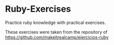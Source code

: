 # Ruby-Exercises
Practice ruby knowledge with practical exercises.

These exercises were taken from the repository of https://github.com/makeitrealcamp/ejercicios-ruby
